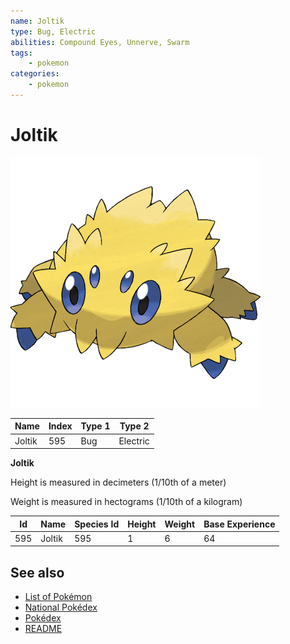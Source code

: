 ```yaml
---
name: Joltik
type: Bug, Electric
abilities: Compound Eyes, Unnerve, Swarm
tags:
    - pokemon
categories:
    - pokemon
---
```


# Joltik


![Joltik](images/595.png)

| **Name** | **Index** | **Type 1** | **Type 2** |
|----|----|----|----|
| Joltik | 595 | Bug | Electric  |

**Joltik** 


Height is measured in decimeters (1/10th of a meter)

Weight is measured in hectograms (1/10th of a kilogram)

| **Id** | **Name** | **Species Id** | **Height** | **Weight** | **Base Experience** |
|--------|----------|----------------|------------|------------|---------------------|
| 595 | Joltik | 595 | 1 | 6 | 64 |


## See also

- [List of Pokémon](../pokemon.md)
- [National Pokédex](../national_pokedex.md)
- [Pokédex](../pokedex.md)
- [README](../README.md)
